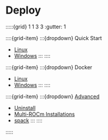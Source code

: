 # Deploy

:::::{grid} 1 1 3 3
:gutter: 1

::::{grid-item}
:::{dropdown} Quick Start
 * [Linux](quick_start)
 * [Windows](gpu_os_support)
:::
::::

::::{grid-item}
:::{dropdown} Docker
 * [Linux](quick_start)
 * [Windows](hip_sdk_install_win/hip_sdk_install_win)
:::
::::

::::{grid-item}
:::{dropdown} [Advanced](advanced)
 * [Uninstall](advanced/uninstall)
 * [Multi-ROCm Installations](advanced/multi)
 * [spack](advanced/spack)
:::
::::

:::::